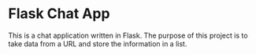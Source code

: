 # Flask Chat App

This is a chat application written in Flask. 
The purpose of this project is to take data from a URL and store the information in a list.